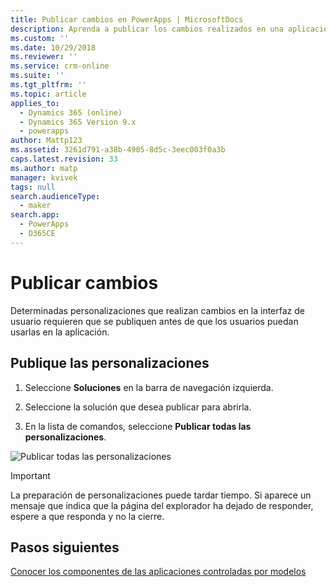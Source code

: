 ```yaml
---
title: Publicar cambios en PowerApps | MicrosoftDocs
description: Aprenda a publicar los cambios realizados en una aplicación
ms.custom: ''
ms.date: 10/29/2018
ms.reviewer: ''
ms.service: crm-online
ms.suite: ''
ms.tgt_pltfrm: ''
ms.topic: article
applies_to:
  - Dynamics 365 (online)
  - Dynamics 365 Version 9.x
  - powerapps
author: Mattp123
ms.assetid: 3261d791-a38b-4905-8d5c-3eec003f0a3b
caps.latest.revision: 33
ms.author: matp
manager: kvivek
tags: null
search.audienceType:
  - maker
search.app:
  - PowerApps
  - D365CE
---
```

# <a name="publish-changes"></a>Publicar cambios 

 Determinadas personalizaciones que realizan cambios en la interfaz de usuario requieren que se publiquen antes de que los usuarios puedan usarlas en la aplicación. 
 
## <a name="publish-your-customizations"></a>Publique las personalizaciones

1.  Seleccione **Soluciones** en la barra de navegación izquierda.

2.  Seleccione la solución que desea publicar para abrirla.

3.  En la lista de comandos, seleccione **Publicar todas las personalizaciones**.  

![Publicar todas las personalizaciones](media/publish-all-customizations.PNG "Publicar todas las personalizaciones")  
  
> [!IMPORTANT]
>  La preparación de personalizaciones puede tardar tiempo. Si aparece un mensaje que indica que la página del explorador ha dejado de responder, espere a que responda y no la cierre.  

## <a name="next-steps"></a>Pasos siguientes
[Conocer los componentes de las aplicaciones controladas por modelos](../model-driven-apps/model-driven-app-components.md)
